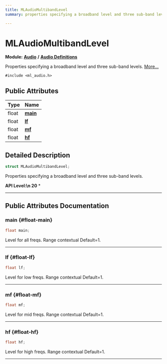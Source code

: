 ```yaml
---
title: MLAudioMultibandLevel
summary: properties specifying a broadband level and three sub-band levels. 

---
```


# MLAudioMultibandLevel

**Module:** **[Audio](/api-ref/api/Modules/group___audio/group___audio.md)** **/** **[Audio Definitions](/api-ref/api/Modules/group___audio/group___audio_defs/group___audio_defs.md)**



Properties specifying a broadband level and three sub-band levels.  [More...](#detailed-description)


`#include <ml_audio.h>`

## Public Attributes

| Type           | Name           |
| -------------- | -------------- |
| float | **[main](/api-ref/api/Modules/group___audio/group___audio_defs/group___audio_defs.md#float-main)**  |
| float | **[lf](/api-ref/api/Modules/group___audio/group___audio_defs/group___audio_defs.md#float-lf)**  |
| float | **[mf](/api-ref/api/Modules/group___audio/group___audio_defs/group___audio_defs.md#float-mf)**  |
| float | **[hf](/api-ref/api/Modules/group___audio/group___audio_defs/group___audio_defs.md#float-hf)**  |

## Detailed Description

```cpp
struct MLAudioMultibandLevel;
```

Properties specifying a broadband level and three sub-band levels. 




**API Level:\n 20**
  * 




-----------
## Public Attributes Documentation

### main {#float-main}

```cpp
float main;
```


Level for all freqs. Range contextual Default=1. 





-----------

### lf {#float-lf}

```cpp
float lf;
```


Level for low freqs. Range contextual Default=1. 





-----------

### mf {#float-mf}

```cpp
float mf;
```


Level for mid freqs. Range contextual Default=1. 





-----------

### hf {#float-hf}

```cpp
float hf;
```


Level for high freqs. Range contextual Default=1. 





-----------

